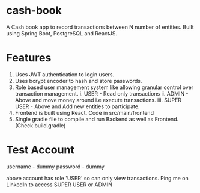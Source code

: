 # cash-book
A Cash book app to record transactions between N number of entities. Built using Spring Boot, PostgreSQL and ReactJS. 

# Features
1. Uses JWT authentication to login users.
2. Uses bcrypt encoder to hash and store passwords.
3. Role based user management system like allowing granular control over transaction management.
  i. USER - Read only transactions
  ii. ADMIN - Above and move money around i.e execute transactions.
  iii. SUPER USER - Above and Add new entities to participate.
4. Frontend is built using React. Code in src/main/frontend
5. Single gradle file to compile and run Backend as well as Frontend. (Check build.gradle)

# Test Account
username - dummy
password - dummy

above account has role 'USER' so can only view transactions.
Ping me on LinkedIn to access SUPER USER or ADMIN


